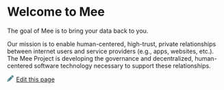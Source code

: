 # Welcome to Mee

The goal of Mee is to bring your data back to you. 

Our mission is to enable human-centered, high-trust, private relationships between internet users and service providers (e.g., apps, websites, etc.). The Mee Project is developing the governance and decentralized, human-centered software technology necessary to support these relationships.


[<p><img src="images/edit.svg" style="width: 15px;margin-right: 6px;text-color: #4F868E;" alt="Edit Page" />Edit this page</p>](https://github.com/MeeProject/docs/edit/develop/src/Welcome.md)
